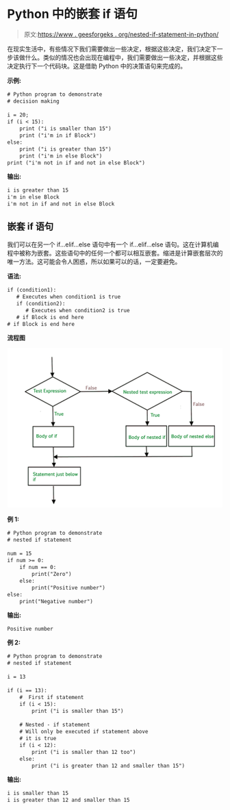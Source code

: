 # Python 中的嵌套 if 语句

> 原文:[https://www . geesforgeks . org/nested-if-statement-in-python/](https://www.geeksforgeeks.org/nested-if-statement-in-python/)

在现实生活中，有些情况下我们需要做出一些决定，根据这些决定，我们决定下一步该做什么。类似的情况也会出现在编程中，我们需要做出一些决定，并根据这些决定执行下一个代码块。这是借助 Python 中的决策语句来完成的。

**示例:**

```
# Python program to demonstrate
# decision making

i = 20; 
if (i < 15): 
    print ("i is smaller than 15") 
    print ("i'm in if Block") 
else: 
    print ("i is greater than 15") 
    print ("i'm in else Block") 
print ("i'm not in if and not in else Block") 
```

**输出:**

```
i is greater than 15
i'm in else Block
i'm not in if and not in else Block
```

## 嵌套 if 语句

我们可以在另一个 if…elif…else 语句中有一个 if…elif…else 语句。这在计算机编程中被称为嵌套。这些语句中的任何一个都可以相互嵌套。缩进是计算嵌套层次的唯一方法。这可能会令人困惑，所以如果可以的话，一定要避免。

**语法:**

```
if (condition1):
   # Executes when condition1 is true
   if (condition2): 
      # Executes when condition2 is true
   # if Block is end here
# if Block is end here
```

**流程图**

![nested-if1](img/de61ec247852a79a7f666ae5a20bc5e6.png)

**例 1:**

```
# Python program to demonstrate
# nested if statement

num = 15
if num >= 0:
    if num == 0:
        print("Zero")
    else:
        print("Positive number")
else:
    print("Negative number")
```

**输出:**

```
Positive number

```

**例 2:**

```
# Python program to demonstrate
# nested if statement

i = 13

if (i == 13): 
    #  First if statement 
    if (i < 15): 
        print ("i is smaller than 15") 

    # Nested - if statement 
    # Will only be executed if statement above 
    # it is true 
    if (i < 12): 
        print ("i is smaller than 12 too") 
    else: 
        print ("i is greater than 12 and smaller than 15")
```

**输出:**

```
i is smaller than 15
i is greater than 12 and smaller than 15

```